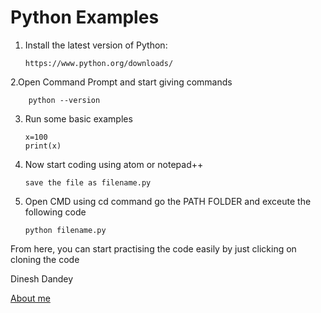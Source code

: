 # Python Examples

1. Install the latest version of Python:

       https://www.python.org/downloads/

2.Open Command Prompt and start giving commands

        python --version
	
     
3. Run some basic examples

       x=100
	   print(x)
       
4. Now start coding using atom or notepad++

       save the file as filename.py
       
5. Open CMD using cd command go the PATH FOLDER and exceute the following code

       python filename.py
       
     
From here, you can start practising the code easily by  just clicking on cloning the code 



Dinesh Dandey

<a href="www.dineshdandey">About me</a>
 